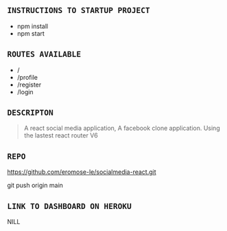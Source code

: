 ## `INSTRUCTIONS TO STARTUP PROJECT`

- npm install
- npm start

## `ROUTES AVAILABLE`

- /
- /profile
- /register
- /login

## `DESCRIPTON`

> A react social media application, A facebook clone application. Using the lastest react router V6

## `REPO`

https://github.com/eromose-le/socialmedia-react.git

git push origin main

## `LINK TO DASHBOARD ON HEROKU`

NILL
